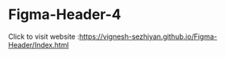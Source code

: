 # Figma-Header-4

Click to visit website :https://vignesh-sezhiyan.github.io/Figma-Header/Index.html

